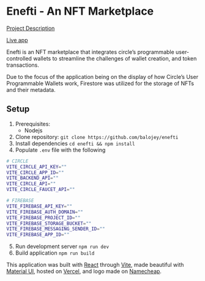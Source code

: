# Enefti - An NFT Marketplace

[Project Description](https://peaceful-sleep-735.notion.site/ENEFTI-An-NFT-Marketplace-3767c4b83aaa455d8c0672baa13d8dd7)

[Live app](https://enefti-orpin.vercel.app/)

Enefti is an NFT marketplace that integrates circle’s programmable user-controlled wallets to streamline the challenges of wallet creation, and token transactions.

Due to the focus of the application being on the display of how Circle’s User Programmable Wallets work, Firestore was utilized for the storage of NFTs and their metadata.

## Setup

1. Prerequisites:
    * Nodejs
2. Clone repository:
    `git clone https://github.com/balojey/enefti`
3. Install dependencies
    `cd enefti && npm install`
4. Populate `.env` file with the following
```bash
# CIRCLE
VITE_CIRCLE_API_KEY=""
VITE_CIRCLE_APP_ID=""
VITE_BACKEND_API=""
VITE_CIRCLE_API=""
VITE_CIRCLE_FAUCET_API=""

# FIREBASE
VITE_FIREBASE_API_KEY=""
VITE_FIREBASE_AUTH_DOMAIN=""
VITE_FIREBASE_PROJECT_ID=""
VITE_FIREBASE_STORAGE_BUCKET=""
VITE_FIREBASE_MESSAGING_SENDER_ID=""
VITE_FIREBASE_APP_ID=""
```
5. Run development server
    `npm run dev`
6. Build application
    `npm run build`

This application was built with [React](https://react.dev) through [Vite](https://vitejs.dev), made beautiful with [Material UI](https://mui.com/material-ui), hosted on [Vercel](https://vercel.com), and logo made on [Namecheap](https://www.namecheap.com/logo-maker/).
